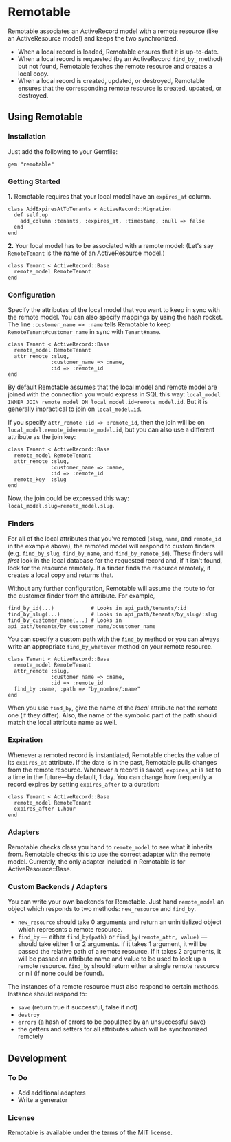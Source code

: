 # Remotable

Remotable associates an ActiveRecord model with a remote resource (like an ActiveResource model) and keeps the two synchronized.

- When a local record is loaded, Remotable ensures that it is up-to-date.
- When a local record is requested (by an ActiveRecord `find_by_` method) but not found, Remotable fetches the remote resource and creates a local copy.
- When a local record is created, updated, or destroyed, Remotable ensures that the corresponding remote resource is created, updated, or destroyed.

## Using Remotable

### Installation

Just add the following to your Gemfile:

    gem "remotable"

### Getting Started

**1.** Remotable requires that your local model have an `expires_at` column.

    class AddExpiresAtToTenants < ActiveRecord::Migration
      def self.up
        add_column :tenants, :expires_at, :timestamp, :null => false
      end
    end

**2.** Your local model has to be associated with a remote model: (Let's say `RemoteTenant` is the name of an ActiveResource model.)

    class Tenant < ActiveRecord::Base
      remote_model RemoteTenant
    end


### Configuration

Specify the attributes of the local model that you want to keep in sync with the remote model. You can also specify mappings by using the hash rocket. The line `:customer_name => :name` tells Remotable to keep `RemoteTenant#customer_name` in sync with `Tenant#name`.

    class Tenant < ActiveRecord::Base
      remote_model RemoteTenant
      attr_remote :slug,
                  :customer_name => :name,
                  :id => :remote_id
    end

By default Remotable assumes that the local model and remote model are joined with the connection you would express in SQL this way: `local_model INNER JOIN remote_model ON local_model.id=remote_model.id`. But it is generally impractical to join on `local_model.id`.

If you specify `attr_remote :id => :remote_id`, then the join will be on `local_model.remote_id=remote_model.id`, but you can also use a different attribute as the join key:

    class Tenant < ActiveRecord::Base
      remote_model RemoteTenant
      attr_remote :slug,
                  :customer_name => :name,
                  :id => :remote_id
      remote_key  :slug
    end

Now, the join could be expressed this way: `local_model.slug=remote_model.slug`.

### Finders

For all of the local attributes that you've remoted (`slug`, `name`, and `remote_id` in the example above), the remoted model will respond to custom finders (e.g. `find_by_slug`, `find_by_name`, and `find_by_remote_id`). These finders will _first_ look in the local database for the requested record and, if it isn't found, look for the resource remotely. If a finder finds the resource remotely, it creates a local copy and returns that.

Without any further configuration, Remotable will assume the route to for the customer finder from the attribute. For example,

    find_by_id(...)            # Looks in api_path/tenants/:id
    find_by_slug(...)          # Looks in api_path/tenants/by_slug/:slug
    find_by_customer_name(...) # Looks in api_path/tenants/by_customer_name/:customer_name

You can specify a custom path with the `find_by` method or you can always write an appropriate `find_by_whatever` method on your remote resource.

    class Tenant < ActiveRecord::Base
      remote_model RemoteTenant
      attr_remote :slug,
                  :customer_name => :name,
                  :id => :remote_id
      find_by :name, :path => "by_nombre/:name"
    end

When you use `find_by`, give the name of the _local_ attribute not the remote one (if they differ). Also, the name of the symbolic part of the path should match the local attribute name as well.

### Expiration

Whenever a remoted record is instantiated, Remotable checks the value of its `expires_at` attribute. If the date is in the past, Remotable pulls changes from the remote resource. Whenever a record is saved, `expires_at` is set to a time in the future&mdash;by default, 1 day. You can change how frequently a record expires by setting `expires_after` to a duration:

    class Tenant < ActiveRecord::Base
      remote_model RemoteTenant
      expires_after 1.hour
    end

### Adapters

Remotable checks class you hand to `remote_model` to see what it inherits from. Remotable checks this to use the correct adapter with the remote model. Currently, the only adapter included in Remotable is for ActiveResource::Base.

### Custom Backends / Adapters

You can write your own backends for Remotable. Just hand `remote_model` an object which responds to two methods: `new_resource` and `find_by`.

 * `new_resource` should take 0 arguments and return an uninitialized object which represents a remote resource.
 * `find_by` &mdash; either `find_by(path)` or `find_by(remote_attr, value)` &mdash; should take either 1 or 2 arguments. If it takes 1 argument, it will be passed the relative path of a remote resource. If it takes 2 arguments, it will be passed an attribute name and value to be used to look up a remote resource. `find_by` should return either a single remote resource or nil (if none could be found).

The instances of a remote resource must also respond to certain methods. Instance should respond to:

 * `save` (return true if successful, false if not)
 * `destroy`
 * `errors` (a hash of errors to be populated by an unsuccessful save)
 * the getters and setters for all attributes which will be synchronized remotely


## Development

### To Do

 - Add additional adapters
 - Write a generator

### License

Remotable is available under the terms of the MIT license.
